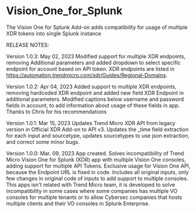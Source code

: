 # Vision_One_for_Splunk
The Vision One for Splunk Add-on adds compatibility for usage of multiple XDR tokens into single Splunk instance

RELEASE NOTES:

Version 1.0.3: May 02, 2023
Modified support for multiple XDR endpoints, removing Additional parameters and added dropdown to select specific endpoint for account based on API token. XDR endpoints are listed in https://automation.trendmicro.com/xdr/Guides/Regional-Domains.

Version 1.0.2: Apr 04, 2023
Added support to multiple XDR endpoints, removing hardcoded XDR endpoint and added new field XDR Endpoint in additional parameters.
Modified captions below username and password fields in account, to add information about usage of these fields in app.
Thanks to Chris for his recommendations

Version 1.0.1: Mar 15, 2023
Updates Trend Micro XDR API from legacy version in Official XDR Add-on to API v3. Updates the _time field extraction for each input and sourcetype, updates sourcetypes to use json extraction, and correct some minor bugs.

Version 1.0.0: Mar. 09, 2023
App created. 
Solves incompatibility of Trend Micro Vision One for Splunk (XDR) app with multiple Vision One consoles, adding support for multiple API Tokens. Exclusive usage for Vision One API, because the Endpoint URL is fixed in code.
Includes all original inputs, only few changes in original code of inputs to add support to multiple consoles.
This apps isn't related with Trend Micro team, it is developed to solve incompatibility in some cases where some companies has multiple VO consoles for multiple tenants or to allow Cybersec companies that hosts multiple clients and their VO consoles in Splunk Enterprise.
